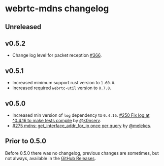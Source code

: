 # webrtc-mdns changelog

## Unreleased

## v0.5.2

* Change log level for packet reception [#366](https://github.com/webrtc-rs/webrtc/pull/366).

## v0.5.1

* Increased minimum support rust version to `1.60.0`.
* Increased required `webrtc-util` version to `0.7.0`.

## v0.5.0

* Increased min version of `log` dependency to `0.4.16`. [#250 Fix log at ^0.4.16 to make tests compile](https://github.com/webrtc-rs/webrtc/pull/250) by [@k0nserv](https://github.com/k0nserv).
* [#275 mdns: get_interface_addr_for_ip once per query](https://github.com/webrtc-rs/webrtc/pull/275) by [@melekes](https://github.com/melekes).


## Prior to 0.5.0

Before 0.5.0 there was no changelog, previous changes are sometimes, but not always, available in the [GitHub Releases](https://github.com/webrtc-rs/mdns/releases).

